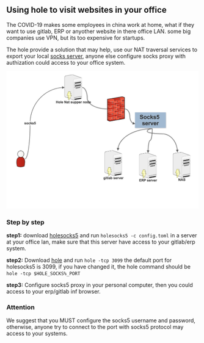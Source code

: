 ## Using hole to visit websites in your office
The COVID-19 makes some employees in china work at home, what if they want to use gitlab, ERP or anyother website in there office LAN. some big companies use VPN, but its too expensive for startups. 

The hole provide a solution that may help, use our NAT traversal services to export your local [socks server](https://github.com/holenat/holesocks), anyone else configure socks proxy with authization could access to your office system.

![](images/showcase-sock5.jpg)

### Step by step

**step1:** download [holesocks5](https://github.com/holenat/holesocks/releases) and run ```holesocks5 -c config.toml``` in a server at your office lan, make sure that this server have access to your gitlab/erp system.

**step2:** Download [hole](http://holenat.net) and run ```hole -tcp 3099``` the default port for holesocks5 is 3099, if you have changed it, the hole command should be ```hole -tcp $HOLE_SOCKS%_PORT```

**step3:** Configure socks5 proxy in your personal computer, then you could access to your erp/gitlab inf browser.

### Attention

We suggest that you MUST configure the socks5 username and password, otherwise, anyone try to connect to the port with socks5 protocol may access to your systems.
